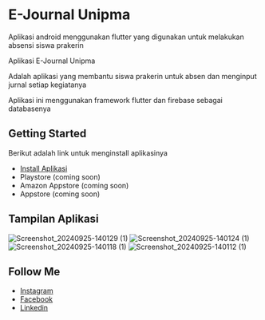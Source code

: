 # E-Journal Unipma
Aplikasi android menggunakan flutter yang digunakan untuk melakukan absensi siswa prakerin
<p>Aplikasi E-Journal Unipma</p>
<p>Adalah aplikasi yang membantu siswa prakerin untuk absen dan menginput jurnal setiap kegiatanya</p>
<p>Aplikasi ini menggunakan framework flutter dan firebase sebagai databasenya </p> 



## Getting Started


Berikut adalah link untuk menginstall aplikasinya

- [Install Aplikasi](https://www.mediafire.com/file/0l53att5v72nx6l/Absensi.apk/file)
- Playstore (coming soon)
- Amazon Appstore (coming soon)
- Appstore (coming soon)

## Tampilan Aplikasi
![Screenshot_20240925-140129 (1)](https://github.com/user-attachments/assets/2297aacc-5dde-46cd-b36b-192b9e567aa1)
![Screenshot_20240925-140124 (1)](https://github.com/user-attachments/assets/f7ad805b-1312-4dbd-a681-5f13d13aa712)
![Screenshot_20240925-140118 (1)](https://github.com/user-attachments/assets/7940ef21-9e90-4ef1-9e04-23e6c54df237)
![Screenshot_20240925-140112 (1)](https://github.com/user-attachments/assets/4c55c5d2-98ee-454e-827c-3cba8824340c)

## Follow Me
- [Instagram](https://www.instagram.com/tegrrp/)
- [Facebook](https://www.facebook.com/profile.php?id=100029281401977&ref=xav_ig_profile_web)
- [Linkedin](www.linkedin.com/in/tegar-ridwan-080510290)



